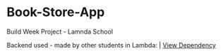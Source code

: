 # Book-Store-App
Build Week Project - Lamnda School

Backend used - made by other students in Lambda: | [View Dependency](https://github.com/SorinC6/back-end)
